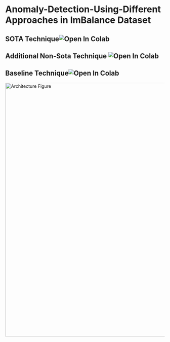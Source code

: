 # Anomaly-Detection-Using-Different Approaches in ImBalance Dataset
<h2> SOTA Technique<img src="https://colab.research.google.com/assets/colab-badge.svg" alt="Open In Colab"/>
</h2>
<h2> Additional Non-Sota Technique <img src="https://colab.research.google.com/assets/colab-badge.svg" alt="Open In Colab"/>
</h2>
<h2> Baseline Technique<img src="https://colab.research.google.com/assets/colab-badge.svg" alt="Open In Colab"/>
</h2>

 <div>

 
 
 
 
<img src="https://media.springernature.com/lw685/springer-static/image/chp%3A10.1007%2F978-3-030-65414-6_11/MediaObjects/500729_1_En_11_Fig1_HTML.png" width="800" alt="Architecture Figure"/>

</div>

